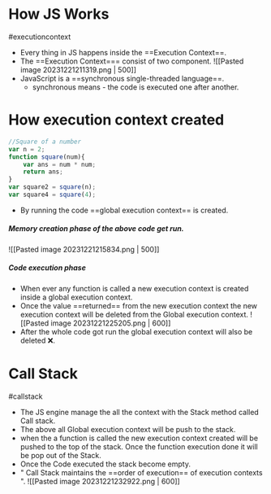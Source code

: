 # How JS Works
#executioncontext 
- Every thing in JS happens inside the ==Execution Context==.
- The ==Execution Context=== consist of two component.
![[Pasted image 20231221211319.png | 500]]
- JavaScript is a ==synchronous single-threaded language==.
	- synchronous means -  the code is executed one after another.
# How execution context created
```js
//Square of a number
var n = 2;
function square(num){
	var ans = num * num;
	return ans;
}
var square2 = square(n);
var square4 = square(4);
```
-  By running the code ==global execution context== is created.
##### Memory creation phase of the above code get run.

![[Pasted image 20231221215834.png | 500]]
##### Code execution phase
- When ever any function is called a new execution context is created inside a global execution context. 
- Once the value ==returned== from the new execution context the new execution context will be deleted from the Global execution context.
![[Pasted image 20231221225205.png | 600]]
- After the whole code got run the global execution context will also be deleted ❌. 
# Call Stack 
#callstack
- The JS engine manage the all the context with the Stack method called Call stack.
- The above all Global execution context will be push to the stack.
- when the a function is called the new execution context created will be pushed to the top of the stack. Once the function execution done it will be pop out of the Stack.
- Once the Code executed the stack become empty.
- " Call Stack maintains the ==order of execution== of execution contexts ". 
![[Pasted image 20231221232922.png | 600]]
